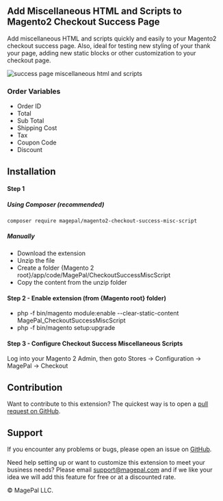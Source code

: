 ## Add Miscellaneous HTML and Scripts to Magento2 Checkout Success Page 


Add miscellaneous HTML and scripts quickly and easily to your Magento2 checkout success page. Also, ideal for testing new styling of your thank your page, adding new static blocks or other customization to your checkout page.

![success page miscellaneous html and scripts](https://user-images.githubusercontent.com/1415141/32399662-4081c186-c0ce-11e7-9389-26db6ead8e4c.gif)

### Order Variables

- Order ID
- Total
- Sub Total
- Shipping Cost
- Tax
- Coupon Code
- Discount

## Installation

#### Step 1
##### Using Composer (recommended)

```
composer require magepal/magento2-checkout-success-misc-script
```

##### Manually
 * Download the extension
 * Unzip the file
 * Create a folder {Magento 2 root}/app/code/MagePal/CheckoutSuccessMiscScript
 * Copy the content from the unzip folder


#### Step 2 - Enable extension (from {Magento root} folder)
 * php -f bin/magento module:enable --clear-static-content MagePal_CheckoutSuccessMiscScript
 * php -f bin/magento setup:upgrade

#### Step 3 - Configure Checkout Success Miscellaneous Scripts

Log into your Magento 2 Admin, then goto Stores -> Configuration -> MagePal -> Checkout

Contribution
---
Want to contribute to this extension? The quickest way is to open a [pull request on GitHub](https://help.github.com/articles/using-pull-requests).


Support
---
If you encounter any problems or bugs, please open an issue on [GitHub](https://github.com/magepal/magento2-checkout-success-misc-script/issues).

Need help setting up or want to customize this extension to meet your business needs? Please email support@magepal.com and if we like your idea we will add this feature for free or at a discounted rate.

© MagePal LLC.

